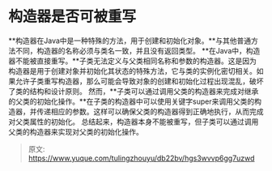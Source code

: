 # 构造器是否可被重写

**构造器在Java中是一种特殊的方法，用于创建和初始化对象。**与其他普通方法不同，构造器的名称必须与类名一致，并且没有返回类型。
**在Java中，构造器不能被直接重写。**子类无法定义与父类相同名称和参数的构造器。这是因为构造器是用于创建对象并初始化其状态的特殊方法，它与类的实例化密切相关。如果允许子类重写构造器，那么可能会导致对象的创建和初始化过程出现混乱，破坏了类的结构和设计原则。
然而，**子类可以通过调用父类的构造器来完成对继承的父类的初始化操作。**在子类的构造器中可以使用关键字super来调用父类的构造器，并传递相应的参数。这样可以确保父类的构造器得到正确地执行，从而完成对父类属性的初始化。
总结起来，构造器本身不能被重写，但子类可以通过调用父类的构造器来实现对父类的初始化操作。


> 原文: <https://www.yuque.com/tulingzhouyu/db22bv/hgs3wvvp6gg7uzwd>